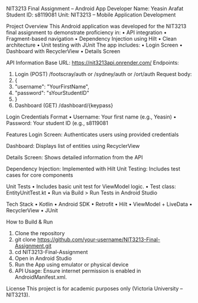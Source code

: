 NIT3213 Final Assignment – Android App
Developer
Name: Yeasin Arafat
Student ID: s8119081
Unit: NIT3213 – Mobile Application Development

Project Overview
This Android application was developed for the NIT3213 final assignment to demonstrate proficiency in:
•	API integration
•	Fragment-based navigation
•	Dependency Injection using Hilt
•	Clean architecture
•	Unit testing with JUnit
The app includes:
•	Login Screen
•	Dashboard with RecyclerView
•	Details Screen

API Information
Base URL: https://nit3213api.onrender.com/
Endpoints:
1.	Login (POST)
/footscray/auth or /sydney/auth or /ort/auth
Request body:
2.	{
3.	  "username": "YourFirstName",
4.	  "password": "sYourStudentID"
5.	}
6.	Dashboard (GET)
/dashboard/{keypass}

Login Credentials Format
•	Username: Your first name (e.g., Yeasin)
•	Password: Your student ID (e.g., s8119081

Features
Login Screen: Authenticates users using provided credentials
 
Dashboard: Displays list of entities using RecyclerView
 

Details Screen: Shows detailed information from the API
    


Dependency Injection: Implemented with Hilt 
 Unit Testing: Includes test cases for core components
  

 Unit Tests
•	Includes basic unit test for ViewModel logic.
•	Test class: EntityUnitTest.kt
•	Run via Build > Run Tests in Android Studio

Tech Stack
•	Kotlin
•	Android SDK
•	Retrofit
•	Hilt
•	ViewModel + LiveData
•	RecyclerView
•	JUnit

 How to Build & Run
1.	Clone the repository
2.	git clone https://github.com/your-username/NIT3213-Final-Assignment.git
3.	cd NIT3213-Final-Assignment
4.	Open in Android Studio
5.	Run the App using emulator or physical device
6.	API Usage: Ensure internet permission is enabled in AndroidManifest.xml.

 License
This project is for academic purposes only (Victoria University – NIT3213).


